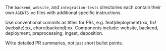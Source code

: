The `backend`, `website`, and `integration-tests` directories each contain their own `AGENTS.md` files with additional specific instructions.

Use conventional commits as titles for PRs, e.g. feat(deployment):xx, fix!(website):xx, chore(backend):xx.
Components include: website, backend, deployment, preprocessing, ingest, deposition.

Write detailed PR summaries, not just short bullet points.

